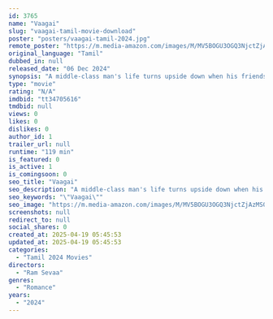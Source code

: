 ```yaml
---
id: 3765
name: "Vaagai"
slug: "vaagai-tamil-movie-download"
poster: "posters/vaagai-tamil-2024.jpg"
remote_poster: "https://m.media-amazon.com/images/M/MV5BOGU3OGQ3NjctZjAzMS00NmU4LWExMTgtNDU0NGU4MThhNDhkXkEyXkFqcGc@._V1_SX300.jpg"
original_language: "Tamil"
dubbed_in: null
released_date: "06 Dec 2024"
synopsis: "A middle-class man's life turns upside down when his friends and a woman named Pavithra create problems for him. Just as he tries to handle these issues, another person's arrival adds more complications to his journey."
type: "movie"
rating: "N/A"
imdbid: "tt34705616"
tmdbid: null
views: 0
likes: 0
dislikes: 0
author_id: 1
trailer_url: null
runtime: "119 min"
is_featured: 0
is_active: 1
is_comingsoon: 0
seo_title: "Vaagai"
seo_description: "A middle-class man's life turns upside down when his friends and a woman named Pavithra create problems for him. Just as he tries to handle these issues, another person's arrival adds more complications to his journey."
seo_keywords: "\"Vaagai\""
seo_image: "https://m.media-amazon.com/images/M/MV5BOGU3OGQ3NjctZjAzMS00NmU4LWExMTgtNDU0NGU4MThhNDhkXkEyXkFqcGc@._V1_SX300.jpg"
screenshots: null
redirect_to: null
social_shares: 0
created_at: 2025-04-19 05:45:53
updated_at: 2025-04-19 05:45:53
categories:
  - "Tamil 2024 Movies"
directors:
  - "Ram Sevaa"
genres:
  - "Romance"
years:
  - "2024"
---
```


